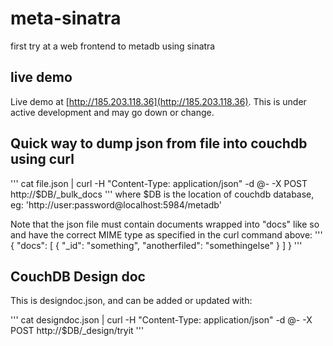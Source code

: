 # meta-sinatra
first try at a web frontend to metadb using sinatra

## live demo
Live demo at [http://185.203.118.36](http://185.203.118.36).  This is under active development and may go down or change.

## Quick way to dump json from file into couchdb using curl
'''
cat file.json | curl -H "Content-Type: application/json" -d @- -X POST http://$DB/_bulk_docs
'''
where $DB is the location of couchdb database, eg: 'http://user:password@localhost:5984/metadb'

Note that the json file must contain documents wrapped into "docs" like so and have the correct MIME type as specified in the curl command above:
'''
{
  "docs": [
    {
        "_id": "something",
        "anotherfiled": "somethingelse"
    }
  ]
}
'''

## CouchDB Design doc

This is designdoc.json, and can be added or updated with:

'''
cat designdoc.json | curl -H "Content-Type: application/json" -d @- -X POST http://$DB/_design/tryit
'''


